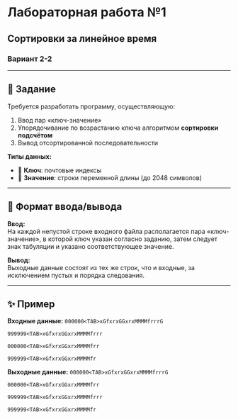 # Лабораторная работа №1
## Сортировки за линейное время  
### Вариант 2-2  

---

## 📌 Задание
Требуется разработать программу, осуществляющую:
1. Ввод пар «ключ-значение»  
2. Упорядочивание по возрастанию ключа алгоритмом **сортировки подсчётом**  
3. Вывод отсортированной последовательности  

**Типы данных:**
- 🔑 **Ключ**: почтовые индексы  
- 📝 **Значение**: строки переменной длины (до 2048 символов)  

---

## 📂 Формат ввода/вывода
**Ввод:**  
На каждой непустой строке входного файла располагается пара «ключ-значение», в которой ключ указан согласно заданию, затем следует знак табуляции и указано соответствующее значение.

**Вывод:**  
Выходные данные состоят из тех же строк, что и входные, за исключением пустых и порядка следования.

---

## ✨ Пример
**Входные данные:**
 `000000<TAB>xGfxrxGGxrxMMMMfrrrG`
  
 `999999<TAB>xGfxrxGGxrxMMMMfrrr`
 
 `000000<TAB>xGfxrxGGxrxMMMMfrr`
 
 `999999<TAB>xGfxrxGGxrxMMMMfr`

**Выходные данные:**
 `000000<TAB>xGfxrxGGxrxMMMMfrrrG`
 
 `000000<TAB>xGfxrxGGxrxMMMMfrr`
 
 `999999<TAB>xGfxrxGGxrxMMMMfrrr`
 
 `999999<TAB>xGfxrxGGxrxMMMMfr`
